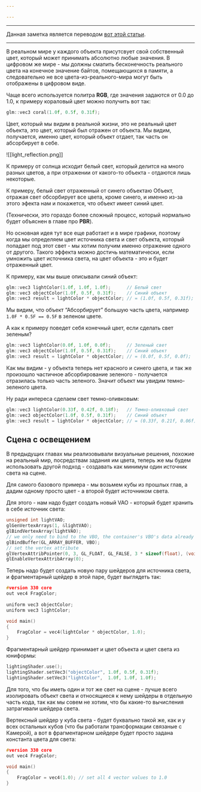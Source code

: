```yaml
---

---
```

---

Данная заметка является переводом [вот этой статьи](https://learnopengl.com/Lighting/Colors).

---

В реальном мире у каждого объекта присутсвует свой собственный цвет, который может принимать абсолютно любые значения. В цифровом же мире - мы должны смапить бесконечность реального цвета на конечное значение байтов, помещающихся в памяти, а следовательно не все цвета-из-реального-мира могут быть отображены в цифровом виде.

Чаще всего используется политра **RGB**, где значения задаются от $0.0$﻿ до $1.0$﻿, к примеру кораловый цвет можно получить вот так:

```C++
glm::vec3 coral(1.0f, 0.5f, 0.31f);  
```

Цвет, который мы видим в реальной жизни, это не реальный цвет объекта, это цвет, который был отражен от объекта. Мы видим, получается, именно цвет, который объект отдает, так часть он абсорбирует в себе.

![[light_reflection.png]]

К примеру от солнца исходит белый свет, который делится на много разных цветов, а при отражении от какого-то объекта - отдаются лишь некоторые.

К примеру, белый свет отраженный от синего объектаю Объект, отражая свет обсорбирует все цвета, кроме синего, и именно из-за этого эфекта нам и покажется, что объект имеет синий цвет.

(Технически, это гораздо более сложный процесс, который нормально будет объяснен в главе про **PBR**).

Но основная идея тут все еще работает и в мире графики, поэтому когда мы определяем цвет источника света и свет объекта, который попадает под этот свет - мы хотим получим именно отражение одного от другого. Такого эффекта можно достичь математически, если умножить цвет источника света, на цвет объекта - это и будет отраженный цвет.

К примеру, как мы выше описывали синий объект:

```C++
glm::vec3 lightColor(1.0f, 1.0f, 1.0f);      // Белый свет
glm::vec3 objectColor(1.0f, 0.5f, 0.31f);    // Синий объект
glm::vec3 result = lightColor * objectColor; // = (1.0f, 0.5f, 0.31f);
```

Мы видим, что объект “Абсорбирует” большую часть цвета, например `1.0F * 0.5F == 0.5F` в зеленом цвете.

А как к примеру поведет себя конечный цвет, если сделать свет зеленым?

```C++
glm::vec3 lightColor(0.0f, 1.0f, 0.0f);      // Зеленый свет
glm::vec3 objectColor(1.0f, 0.5f, 0.31f);    // Синий объект
glm::vec3 result = lightColor * objectColor; // = (0.0f, 0.5f, 0.0f);
```

Как мы видим - у объекта теперь нет красного и синего цвета, и так же произошло частичное абсорбирование зеленого - получается отразилась только часть зеленого. Значит объект мы увидим темно-зеленого цвета.

Ну ради интереса сделаем свет темно-оливковым:

```C++
glm::vec3 lightColor(0.33f, 0.42f, 0.18f);   // Темно-оливковый свет
glm::vec3 objectColor(1.0f, 0.5f, 0.31f);    // Синий объект
glm::vec3 result = lightColor * objectColor; // = (0.33f, 0.21f, 0.06f);
```

## Сцена с освещением

В предыдущих главах мы реализовывали визуальные решения, похожие на реальный мир, посредствам задания им цвета, теперь же мы будем использовать другой подход - создавать как минимум один источник света на сцене.

Для самого базового примера - мы возьмем кубы из прошлых глав, а дадим одному просто цвет - а второй будет источником света.

Для этого - нам надо будет создать новый VAO - который будет хранить в себе источник света:

```C++
unsigned int lightVAO;
glGenVertexArrays(1, &lightVAO);
glBindVertexArray(lightVAO);
// we only need to bind to the VBO, the container's VBO's data already contains the data.
glBindBuffer(GL_ARRAY_BUFFER, VBO);
// set the vertex attribute 
glVertexAttribPointer(0, 3, GL_FLOAT, GL_FALSE, 3 * sizeof(float), (void*)0);
glEnableVertexAttribArray(0);
```

Теперь надо будет создать новую пару шейдеров для источника света, и фрагментарный щейдер в этой паре, будет выглядеть так:

```C++
#version 330 core
out vec4 FragColor;
  
uniform vec3 objectColor;
uniform vec3 lightColor;

void main()
{
    FragColor = vec4(lightColor * objectColor, 1.0);
}
```

Фрагментарный шейдер принимает и цвет объекта и цвет света из юниформы:

```C++
lightingShader.use();
lightingShader.setVec3("objectColor", 1.0f, 0.5f, 0.31f);
lightingShader.setVec3("lightColor",  1.0f, 1.0f, 1.0f);
```

Для того, что бы иметь один и тот же свет на сцене - лучше всего изолировать объект света и относящиеся к нему шейдеры в отдельную часть кода, так как мы совем не хотим, что бы какие-то вычисления затрагивали шейдера света.

Вертексный шейдер у куба света - будет буквально такой же, как и у всех остальных кубов (что бы работали трансформации связаные с Камерой), а вот в фрагментарном шейдере будет просто задана константа цвета для света:

```C++
#version 330 core
out vec4 FragColor;

void main()
{
    FragColor = vec4(1.0); // set all 4 vector values to 1.0
}
```